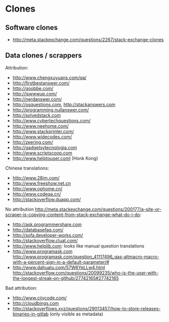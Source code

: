 # Clones

## Software clones

- <http://meta.stackexchange.com/questions/2267/stack-exchange-clones>

## Data clones / scrappers

Attribution:

- <http://www.chengxuyuans.com/qa/>
- <http://firstbestanswer.com/>
- <http://goobbe.com/>
- <http://iswwwup.com/>
- <http://nerdanswer.com/>
- <http://osquestions.com>, <http://stackanswers.com>
- <http://programming.nullanswer.com/>
- <http://solvedstack.com>
- <http://www.cybertechquestions.com/>
- <http://www.neehome.com/>
- <http://www.stackprinter.com/>
- <http://www.widecodes.com/>
- <http://zeering.com/>
- <http://gadgetsytecnologia.com>
- <http://www.scriptscoop.com>
- <http://www.helptouser.coml> (Honk Kong)

Chinese translations:

- <http://www.28im.com/>
- <http://www.freeshow.net.cn>
- <http://www.ophome.cn/>
- <http://www.codeqa.cn/>
- <http://stackoverflow.duapp.com/>

No attribution <http://meta.stackexchange.com/questions/200177/a-site-or-scraper-is-copying-content-from-stack-exchange-what-do-i-do>:

- <http://ask.programmershare.com>
- <http://databasefaq.com/>
- <http://sofa.developer-works.com/>
- <http://stackoverflow.cluat.com/>
- <http://www.helplib.com>: looks like manual question translations
- <http://www.programask.com> <http://www.programask.com/question_41117496_gas-altmacro-macro-with-a-percent-sign-in-a-default-parameter/#>
- <http://www.dahuatu.com/57W6YeLLw4.html> <http://stackoverflow.com/questions/20099235/who-is-the-user-with-the-longest-streak-on-github/27742165#27742165>

Bad attribution:

- <http://www.ciiycode.com/>
- <http://cloudbings.com>
- <http://stackoverflows.xyz/questions/29013457/how-to-store-releases-binaries-in-gitlab> (only visible as metadata)
